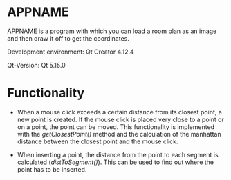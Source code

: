 # APPNAME

APPNAME is a program with which you can load a room plan as an image and then draw it off to get the coordinates.

Development environment:
Qt Creator 4.12.4

Qt-Version:
Qt 5.15.0

# Functionality
* When a mouse click exceeds a certain distance from its closest point, a new point is created. If the mouse click is placed very close to a point or on a point, the point can be moved.
This functionality is implemented with the *getClosestPoint()* method and the calculation of the manhattan distance between the closest point and the mouse click.

* When inserting a point, the distance from the point to each segment is calculated (*distToSegment()*). This can be used to find out where the point has to be inserted.
